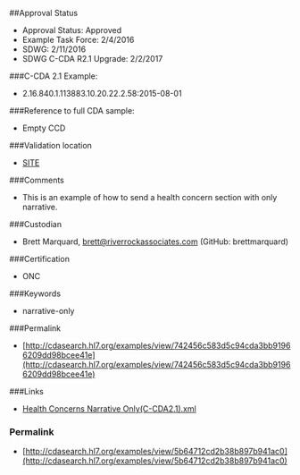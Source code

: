 ##Approval Status 

* Approval Status: Approved
* Example Task Force: 2/4/2016
* SDWG: 2/11/2016
* SDWG C-CDA R2.1 Upgrade: 2/2/2017

###C-CDA 2.1 Example: 
* 2.16.840.1.113883.10.20.22.2.58:2015-08-01

###Reference to full CDA sample:
* Empty CCD

###Validation location

* [SITE](https://sitenv.org/sandbox-ccda/ccda-validator)

###Comments

* This is an example of how to send a health concern section with only narrative.

###Custodian

* Brett Marquard, brett@riverrockassociates.com (GitHub: brettmarquard)

###Certification
* ONC

###Keywords

* narrative-only


###Permalink 

* [http://cdasearch.hl7.org/examples/view/742456c583d5c94cda3bb91966209dd98bcee41e](http://cdasearch.hl7.org/examples/view/742456c583d5c94cda3bb91966209dd98bcee41e)

###Links 

* [Health Concerns Narrative Only(C-CDA2.1).xml](https://github.com/HL7/C-CDA-Examples/tree/master/Health%20Concerns/Health%20Concerns%20Narrative%20Only/Health%20Concerns%20Narrative%20Only%28C-CDA2.1%29.xml)


### Permalink 

* [http://cdasearch.hl7.org/examples/view/5b64712cd2b38b897b941ac0](http://cdasearch.hl7.org/examples/view/5b64712cd2b38b897b941ac0)
